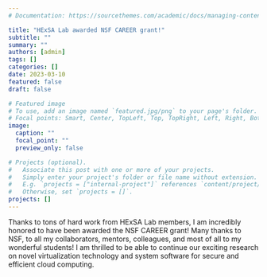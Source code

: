 ```yaml
---
# Documentation: https://sourcethemes.com/academic/docs/managing-content/

title: "HExSA Lab awarded NSF CAREER grant!"
subtitle: ""
summary: ""
authors: [admin]
tags: []
categories: []
date: 2023-03-10
featured: false
draft: false

# Featured image
# To use, add an image named `featured.jpg/png` to your page's folder.
# Focal points: Smart, Center, TopLeft, Top, TopRight, Left, Right, BottomLeft, Bottom, BottomRight.
image:
  caption: ""
  focal_point: ""
  preview_only: false

# Projects (optional).
#   Associate this post with one or more of your projects.
#   Simply enter your project's folder or file name without extension.
#   E.g. `projects = ["internal-project"]` references `content/project/deep-learning/index.md`.
#   Otherwise, set `projects = []`.
projects: []
---
```


Thanks to tons of hard work from HExSA Lab members, I am incredibly honored to
have been awarded the NSF CAREER grant! Many thanks to NSF, to all my
collaborators, mentors, colleagues, and most of all to my wonderful students!
I am thrilled to be able to continue our exciting research on novel
virtualization technology and system software for secure and efficient cloud
computing. 
